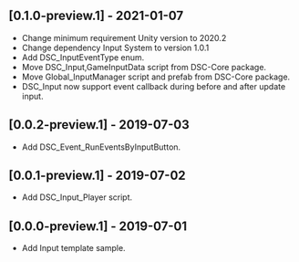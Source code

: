 ## [0.1.0-preview.1] - 2021-01-07
- Change minimum requirement Unity version to 2020.2
- Change dependency Input System to version 1.0.1
- Add DSC_InputEventType enum.
- Move DSC_Input,GameInputData script from DSC-Core package.
- Move Global_InputManager script and prefab from DSC-Core package.
- DSC_Input now support event callback during before and after update input.

## [0.0.2-preview.1] - 2019-07-03
- Add DSC_Event_RunEventsByInputButton.

## [0.0.1-preview.1] - 2019-07-02
- Add DSC_Input_Player script.

## [0.0.0-preview.1] - 2019-07-01
- Add Input template sample.